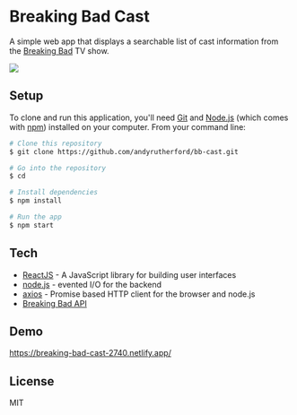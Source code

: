 # Breaking Bad Cast

A simple web app that displays a searchable list of cast information from the [Breaking Bad](https://en.wikipedia.org/wiki/Breaking_Bad) TV show.

<img src="screenshot.gif">

## Setup

To clone and run this application, you'll need [Git](https://git-scm.com/) and [Node.js](https://nodejs.org/) (which comes with [npm](https://www.npmjs.com/)) installed on your computer. From your command line:

```sh
# Clone this repository
$ git clone https://github.com/andyrutherford/bb-cast.git

# Go into the repository
$ cd

# Install dependencies
$ npm install

# Run the app
$ npm start
```

## Tech

- [ReactJS](https://reactjs.org/) - A JavaScript library for building user interfaces
- [node.js](http://nodejs.org) - evented I/O for the backend
- [axios](https://github.com/axios/axios) - Promise based HTTP client for the browser and node.js
- [Breaking Bad API](https://breakingbadapi.com/)

## Demo

https://breaking-bad-cast-2740.netlify.app/

## License

MIT
